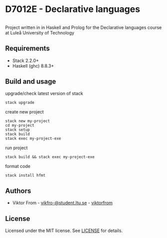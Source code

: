# D7012E - Declarative languages
###### 
Project written in in Haskell and Prolog for the Declarative languages course at Luleå University of Technology

## Requirements
* Stack 2.2.0+
* Haskell (ghc) 8.8.3+ 

## Build and usage
upgrade/check latest version of stack
```
stack upgrade
```

create new project 
```
stack new my-project
cd my-project
stack setup
stack build
stack exec my-project-exe
```

run project 
```
stack build && stack exec my-project-exe
```

format code
```
stack install hfmt
```

## Authors
* Viktor From - vikfro-@student.ltu.se - [viktorfrom](https://github.com/viktorfrom)

## License
Licensed under the MIT license. See [LICENSE](LICENSE) for details.
